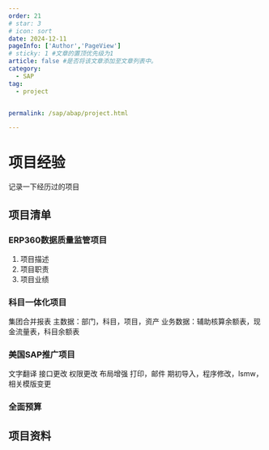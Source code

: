 ```yaml
---
order: 21
# star: 3
# icon: sort
date: 2024-12-11
pageInfo: ['Author','PageView']
# sticky: 1 #文章的置顶优先级为1
article: false #是否将该文章添加至文章列表中。
category:
  - SAP
tag:
  - project


permalink: /sap/abap/project.html

---
```



# 项目经验
记录一下经历过的项目
<!-- more -->

## 项目清单
### ERP360数据质量监管项目
1. 项目描述
2. 项目职责
3. 项目业绩

### 科目一体化项目
集团合并报表
主数据：部门，科目，项目，资产
业务数据：辅助核算余额表，现金流量表，科目余额表

### 美国SAP推广项目
文字翻译
接口更改
权限更改
布局增强
打印，邮件
期初导入，程序修改，lsmw，相关模版变更

### 全面预算

## 项目资料


